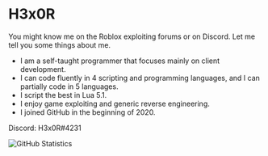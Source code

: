 # H3x0R
You might know me on the Roblox exploiting forums or on Discord. Let me tell you some things about me.    
- I am a self-taught programmer that focuses mainly on client development. 
- I can code fluently in 4 scripting and programming languages, and I can partially code in 5 languages.
- I script the best in Lua 5.1.
- I enjoy game exploiting and generic reverse engineering.
- I joined GitHub in the beginning of 2020.    

Discord: H3x0R#4231

![GitHub Statistics](https://github-readme-stats.vercel.app/api/?username=LegitH3x0R)

<!--
**LegitH3x0R/LegitH3x0R** is a ✨ _special_ ✨ repository because its `README.md` (this file) appears on your GitHub profile.

Here are some ideas to get you started:

- 🔭 I’m currently working on ...
- 🌱 I’m currently learning ...
- 👯 I’m looking to collaborate on ...
- 🤔 I’m looking for help with ...
- 💬 Ask me about ...
- 📫 How to reach me: ...
- 😄 Pronouns: ...
- ⚡ Fun fact: ...
-->
